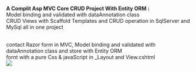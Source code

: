 <strong>A Complit Asp MVC Core CRUD Project With Entity ORM :</strong>
<br>
Model binding and validated with dataAnnotation class
<br>
CRUD Views with Scaffold Templates and CRUD operation in SqlServer and MySql all in one project
<br>

<br>
contact Razor form in MVC, Model binding and validated with dataAnnotation class and store with Entity ORM 
<br>
fornt with a pure Css & javaScript in _Layout and View.cshtml
<br>
<img src="https://github.com/user-attachments/assets/6c8ba8e3-f3d5-4b74-9414-391c3e0fc49d" />
